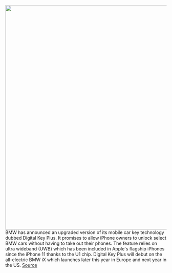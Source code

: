 <img src='https://cdn.vox-cdn.com/thumbor/dDKXatR9Hzec1ga5jfW4apl1aY0=/0x0:4071x2520/1200x800/filters:focal(2113x1285:2763x1935)/cdn.vox-cdn.com/uploads/chorus_image/image/68666290/P90411221_highRes.0.jpg' width='700px' /><br/>
BMW has announced an upgraded version of its mobile car key technology dubbed Digital Key Plus. It promises to allow iPhone owners to unlock select BMW cars without having to take out their phones. The feature relies on ultra wideband (UWB) which has been included in Apple's flagship iPhones since the iPhone 11 thanks to the U1 chip. Digital Key Plus will debut on the all-electric BMW iX which launches later this year in Europe and next year in the US.
<a href='https://www.theverge.com/2021/1/14/22230569/bmw-digital-key-plus-iphone-unlock-u1-chip-ultra-wideband'> Source <a/>